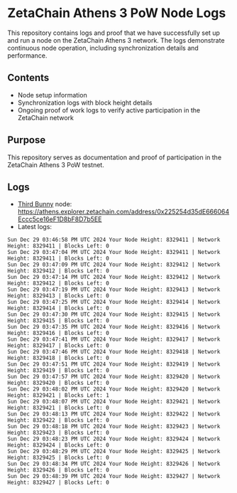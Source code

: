 # ZetaChain Athens 3 PoW Node Logs
This repository contains logs and proof that we have successfully set up and run a node on the ZetaChain Athens 3 network. The logs demonstrate continuous node operation, including synchronization details and performance.

## Contents
- Node setup information
- Synchronization logs with block height details
- Ongoing proof of work logs to verify active participation in the ZetaChain network

## Purpose
This repository serves as documentation and proof of participation in the ZetaChain Athens 3 PoW testnet.

## Logs

- [Third Bunny](https://thirdbunny.xyz/) node: https://athens.explorer.zetachain.com/address/0x225254d35dE666064Eccc5ce16eF1D8bF8D7b5EE
- Latest logs:
```
Sun Dec 29 03:46:58 PM UTC 2024 Your Node Height: 8329411 | Network Height: 8329411 | Blocks Left: 0
Sun Dec 29 03:47:04 PM UTC 2024 Your Node Height: 8329411 | Network Height: 8329411 | Blocks Left: 0
Sun Dec 29 03:47:09 PM UTC 2024 Your Node Height: 8329412 | Network Height: 8329412 | Blocks Left: 0
Sun Dec 29 03:47:14 PM UTC 2024 Your Node Height: 8329412 | Network Height: 8329412 | Blocks Left: 0
Sun Dec 29 03:47:19 PM UTC 2024 Your Node Height: 8329413 | Network Height: 8329413 | Blocks Left: 0
Sun Dec 29 03:47:25 PM UTC 2024 Your Node Height: 8329414 | Network Height: 8329414 | Blocks Left: 0
Sun Dec 29 03:47:30 PM UTC 2024 Your Node Height: 8329415 | Network Height: 8329415 | Blocks Left: 0
Sun Dec 29 03:47:35 PM UTC 2024 Your Node Height: 8329416 | Network Height: 8329416 | Blocks Left: 0
Sun Dec 29 03:47:41 PM UTC 2024 Your Node Height: 8329417 | Network Height: 8329417 | Blocks Left: 0
Sun Dec 29 03:47:46 PM UTC 2024 Your Node Height: 8329418 | Network Height: 8329418 | Blocks Left: 0
Sun Dec 29 03:47:51 PM UTC 2024 Your Node Height: 8329419 | Network Height: 8329419 | Blocks Left: 0
Sun Dec 29 03:47:57 PM UTC 2024 Your Node Height: 8329420 | Network Height: 8329420 | Blocks Left: 0
Sun Dec 29 03:48:02 PM UTC 2024 Your Node Height: 8329420 | Network Height: 8329421 | Blocks Left: 1
Sun Dec 29 03:48:07 PM UTC 2024 Your Node Height: 8329421 | Network Height: 8329421 | Blocks Left: 0
Sun Dec 29 03:48:13 PM UTC 2024 Your Node Height: 8329422 | Network Height: 8329422 | Blocks Left: 0
Sun Dec 29 03:48:18 PM UTC 2024 Your Node Height: 8329423 | Network Height: 8329423 | Blocks Left: 0
Sun Dec 29 03:48:23 PM UTC 2024 Your Node Height: 8329424 | Network Height: 8329424 | Blocks Left: 0
Sun Dec 29 03:48:29 PM UTC 2024 Your Node Height: 8329425 | Network Height: 8329425 | Blocks Left: 0
Sun Dec 29 03:48:34 PM UTC 2024 Your Node Height: 8329426 | Network Height: 8329426 | Blocks Left: 0
Sun Dec 29 03:48:39 PM UTC 2024 Your Node Height: 8329427 | Network Height: 8329427 | Blocks Left: 0
```
